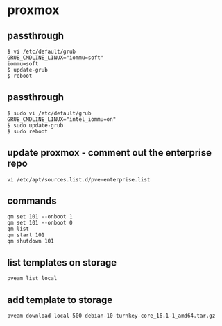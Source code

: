 # proxmox

## passthrough
```
$ vi /etc/default/grub
GRUB_CMDLINE_LINUX="iommu=soft"
iommu=soft
$ update-grub
$ reboot
```

## passthrough
```
$ sudo vi /etc/default/grub
GRUB_CMDLINE_LINUX="intel_iommu=on"
$ sudo update-grub
$ sudo reboot
```

## update proxmox - comment out the enterprise repo
```
vi /etc/apt/sources.list.d/pve-enterprise.list
```


## commands
```
qm set 101 --onboot 1
qm set 101 --onboot 0
qm list
qm start 101
qm shutdown 101
```

## list templates on storage
```
pveam list local
```

## add template to storage
```
pveam download local-500 debian-10-turnkey-core_16.1-1_amd64.tar.gz
```
